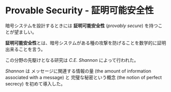 # Provable Security - 証明可能安全性

暗号システムを設計するときには **証明可能安全性** (_provably secure_) を持つことが望ましい。

**証明可能安全性**とは、暗号システムがある種の攻撃を防げることを数学的に証明出来ることを言う。

この分野の先駆けとなる研究は _C.E. Shannon_ によって行われた。

_Shannon_ は メッセージに関連する情報の量 (the amount of information associated with a message) と 完璧な秘密という概念 (the notion of perfect secrecy) を初めて導入した。
